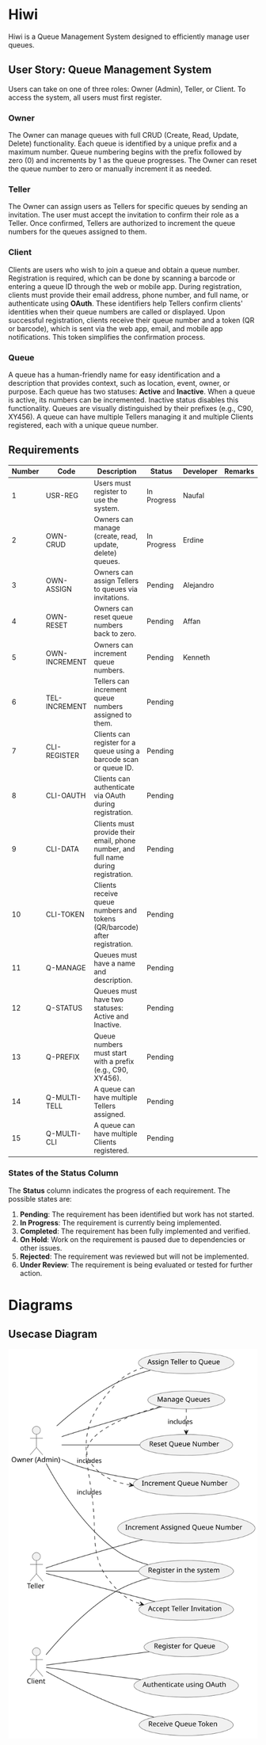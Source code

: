 # Hiwi
Hiwi is a Queue Management System designed to efficiently manage user queues.

## User Story: Queue Management System

Users can take on one of three roles: Owner (Admin), Teller, or Client. To access the system, all users must first register.

### Owner
The Owner can manage queues with full CRUD (Create, Read, Update, Delete) functionality. Each queue is identified by a unique prefix and a maximum number. Queue numbering begins with the prefix followed by zero (0) and increments by 1 as the queue progresses. The Owner can reset the queue number to zero or manually increment it as needed.

### Teller
The Owner can assign users as Tellers for specific queues by sending an invitation. The user must accept the invitation to confirm their role as a Teller. Once confirmed, Tellers are authorized to increment the queue numbers for the queues assigned to them.

### Client
Clients are users who wish to join a queue and obtain a queue number. Registration is required, which can be done by scanning a barcode or entering a queue ID through the web or mobile app. During registration, clients must provide their email address, phone number, and full name, or authenticate using **OAuth**. These identifiers help Tellers confirm clients' identities when their queue numbers are called or displayed. Upon successful registration, clients receive their queue number and a token (QR or barcode), which is sent via the web app, email, and mobile app notifications. This token simplifies the confirmation process.

### Queue
A queue has a human-friendly name for easy identification and a description that provides context, such as location, event, owner, or purpose. Each queue has two statuses: **Active** and **Inactive**. When a queue is active, its numbers can be incremented. Inactive status disables this functionality. Queues are visually distinguished by their prefixes (e.g., C90, XY456). A queue can have multiple Tellers managing it and multiple Clients registered, each with a unique queue number.

## Requirements

| Number | Code          | Description                                                                 | Status      | Developer | Remarks |
|--------|---------------|-----------------------------------------------------------------------------|-------------|-----------|---------|
| 1      | USR-REG       | Users must register to use the system.                                     | In Progress    | Naufal          |         |
| 2      | OWN-CRUD      | Owners can manage (create, read, update, delete) queues.                   | In Progress     |Erdine         |         |
| 3      | OWN-ASSIGN    | Owners can assign Tellers to queues via invitations.                       | Pending     |  Alejandro        |         |
| 4      | OWN-RESET     | Owners can reset queue numbers back to zero.                               | Pending     |    Affan       |         |
| 5      | OWN-INCREMENT | Owners can increment queue numbers.                                        | Pending     | Kenneth          |         |
| 6      | TEL-INCREMENT | Tellers can increment queue numbers assigned to them.                      | Pending     |           |         |
| 7      | CLI-REGISTER  | Clients can register for a queue using a barcode scan or queue ID.         | Pending     |           |         |
| 8      | CLI-OAUTH     | Clients can authenticate via OAuth during registration.                    | Pending     |           |         |
| 9      | CLI-DATA      | Clients must provide their email, phone number, and full name during registration. | Pending     |           |         |
| 10     | CLI-TOKEN     | Clients receive queue numbers and tokens (QR/barcode) after registration.  | Pending     |           |         |
| 11     | Q-MANAGE      | Queues must have a name and description.                                   | Pending     |           |         |
| 12     | Q-STATUS      | Queues must have two statuses: Active and Inactive.                        | Pending     |           |         |
| 13     | Q-PREFIX      | Queue numbers must start with a prefix (e.g., C90, XY456).                 | Pending     |           |         |
| 14     | Q-MULTI-TELL  | A queue can have multiple Tellers assigned.                                | Pending     |           |         |
| 15     | Q-MULTI-CLI   | A queue can have multiple Clients registered.                              | Pending     |           |         |

### States of the Status Column

The **Status** column indicates the progress of each requirement. The possible states are:

1. **Pending**: The requirement has been identified but work has not started.
2. **In Progress**: The requirement is currently being implemented.
3. **Completed**: The requirement has been fully implemented and verified.
4. **On Hold**: Work on the requirement is paused due to dependencies or other issues.
5. **Rejected**: The requirement was reviewed but will not be implemented.
6. **Under Review**: The requirement is being evaluated or tested for further action.

# Diagrams
## Usecase Diagram
![usecase diagram](out/doc/usecase.svg)

<!-- ## Activity Diagram
![activity diagram](doc/out/activity/activity.svg)

## Sequence Diagram
![sequence diagram](doc/out/sequence/sequence.svg)

## Class Diagram
![class diagram](doc/out/class/class.svg)

## Entity Diagram 
![entity diagram](doc/out/entity/entity.svg) -->
